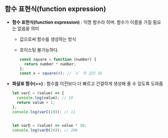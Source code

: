 ## 함수 표현식(function expression)
- <b>함수 표현식(function expression)</b> : 익명 함수라 하며. 함수가 이름을 가질 필요는 없음을 의미
  - 값으로써 함수를 생성하는 방식
  - 호이스팅 불가능하다.
  
    ```javascript
    const square = function (number) {
      return number * number;
    };
    const x = square(4); // `x` 의 값은 16
    ```

- <b>화살표 함수(=>)</b> : 함수를 이전보다 더 빠르고 간결하게 생성해 줄 수 있도록 도와줌


  ```javascript
  let varC = (value) => {
    console.log(value); // 10
    return value + 1;
  };
  console.log(varC(10)); // 11

  
  let varD = (value) => value * 10;
  console.log(varD(20)); // 200
  ```

